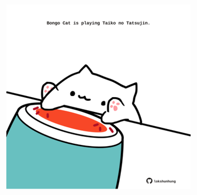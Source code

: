 <!-- built at 03/06/2022, 13:11:34 UTC -->
<p align="center">
  <img width="500" height="500" src="./ReadmeImage.svg">
</p>
